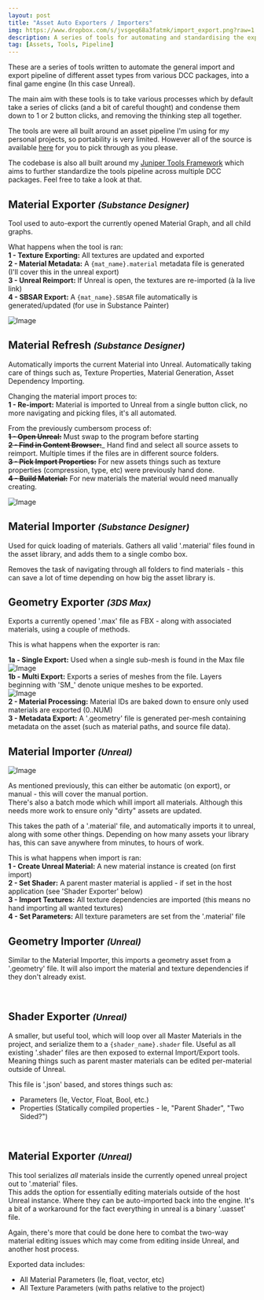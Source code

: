 ```yaml
---
layout: post
title: "Asset Auto Exporters / Importers"
img: https://www.dropbox.com/s/jvsgeq68a3fatmk/import_export.png?raw=1
description: A series of tools for automating and standardising the export and import process for common DCC packages.
tag: [Assets, Tools, Pipeline]
---
```


These are a series of tools written to automate the general import and export pipeline of different asset types from various DCC packages, into a final game engine (In this case Unreal).

The main aim with these tools is to take various processes which by default take a series of clicks (and a bit of careful thought) and condense them down to 1 or 2 button clicks, and removing the thinking step all together.

The tools are were all built around an asset pipeline I'm using for my personal projects, so portability is very limited.
However all of the source is available <a href="https://github.com/Juniper3d/Plugin-AssetLibrary" target="_blank">here<a> for you to pick through as you please.

The codebase is also all built around my <a href="https://github.com/Juniper3d/Juniper" target="_blank">Juniper Tools Framework<a> which aims to further standardize the tools pipeline across multiple DCC packages. Feel free to take a look at that.


## Material Exporter <small><i>(Substance Designer)</i></small>

Tool used to auto-export the currently opened Material Graph, and all child graphs.

What happens when the tool is ran: <br>
__1 - Texture Exporting:__ All textures are updated and exported <br>
__2 - Material Metadata:__ A `{mat_name}.material` metadata file is generated (I'll cover this in the unreal export) <br>
__3 - Unreal Reimport:__ If Unreal is open, the textures are re-imported (à la live link) <br>
__4 - SBSAR Export:__ A `{mat_name}.SBSAR` file automatically is generated/updated (for use in Substance Painter) <br>

![Image](https://www.dropbox.com/s/3pht3ym28hzwvlb/material_editor.png?raw=1)


## Material Refresh <small><i>(Substance Designer)</i></small>

Automatically imports the current Material into Unreal. Automatically taking care of things such as, Texture Properties, Material Generation, Asset Dependency Importing.

Changing the material import proces to: <br>
__1 - Re-import:__ Material is imported to Unreal from a single button click, no more navigating and picking files, it's all automated.

From the previously cumbersom process of: <br>
~~__1 - Open Unreal:__~~ Must swap to the program before starting <br>
~~__2 - Find in Content Browser:__~~_ Hand find and select all source assets to reimport. Multiple times if the files are in different source folders. <br>
~~__3 - Pick Import Properties:__~~ For new assets things such as texture properties (compression, type, etc) were previously hand done. <br>
~~__4 - Build Material:__~~ For new materials the material would need manually creating.

![Image](https://www.dropbox.com/s/srujsjv4kfttc8g/designer_to_unreal.png?raw=1)


## Material Importer <small><i>(Substance Designer)</i></small>

Used for quick loading of materials. Gathers all valid '.material' files found in the asset library, and adds them to a single combo box.

Removes the task of navigating through all folders to find materials - this can save a lot of time depending on how big the asset library is.


## Geometry Exporter <small><i>(3DS Max)</i></small>

Exports a currently opened '.max' file as FBX - along with associated materials, using a couple of methods.

This is what happens when the exporter is ran:

__1a - Single Export:__ Used when a single sub-mesh is found in the Max file <br>
![Image](https://www.dropbox.com/s/u42chrl3qnle4im/single_export.png?raw=1) <br>
__1b - Multi Export:__ Exports a series of meshes from the file. Layers beginning with 'SM_' denote unique meshes to be exported. <br>
![Image](https://www.dropbox.com/s/99yn5iujox3s7zk/multi_export.png?raw=1) <br>
__2 - Material Processing:__ Material IDs are baked down to ensure only used materials are exported (0..NUM) <br>
__3 - Metadata Export:__ A '.geometry' file is generated per-mesh containing metadata on the asset (such as material paths, and source file data).


## Material Importer <small><i>(Unreal)</i></small>

![Image](https://www.dropbox.com/s/tzy21d3emm1lsfs/unreal_import.png?raw=1)

As mentioned previously, this can either be automatic (on export), or manual - this will cover the manual portion. <br>
There's also a batch mode which whill import all materials. Although this needs more work to ensure only "dirty" assets are updated.

This takes the path of a '.material' file, and automatically imports it to unreal, along with some other things. Depending on how many assets your library has, this can save anywhere from minutes, to hours of work.

This is what happens when import is ran: <br>
__1 - Create Unreal Material:__ A new material instance is created (on first import) <br>
__2 - Set Shader:__ A parent master material is applied - if set in the host application (see 'Shader Exporter' below) <br>
__3 - Import Textures:__ All texture dependencies are imported (this means no hand importing all wanted textures) <br>
__4 - Set Parameters:__ All texture parameters are set from the '.material' file


## Geometry Importer <small><i>(Unreal)</i></small>

Similar to the Material Importer, this imports a geometry asset from a '.geometry' file. It will also import the material and texture dependencies if they don't already exist.

<br>

## Shader Exporter <small><i>(Unreal)</i></small>

A smaller, but useful tool, which will loop over all Master Materials in the project, and serialize them to a `{shader_name}.shader` file.
Useful as all existing '.shader' files are then exposed to external Import/Export tools. Meaning things such as parent master materials can be edited per-material outside of Unreal.

This file is '.json' based, and stores things such as:
 - Parameters (Ie, Vector, Float, Bool, etc.)
 - Properties (Statically compiled properties - Ie, "Parent Shader", "Two Sided?")

<br>

## Material Exporter <small><i>(Unreal)</i></small>

This tool serializes <i>all</i> materials inside the currently opened unreal project out to '.material' files.<br>
This adds the option for essentially editing materials outside of the host Unreal instance. Where they can be auto-imported back into the engine. It's a bit of a workaround for the fact everything in unreal is a binary '.uasset' file.

Again, there's more that could be done here to combat the two-way material editing issues which may come from editing inside Unreal, and another host process.

Exported data includes:
- All Material Parameters (Ie, float, vector, etc)
- All Texture Parameters (with paths relative to the project)